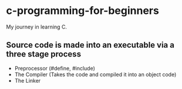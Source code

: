 # c-programming-for-beginners
My journey in learning C.

## Source code is made into an executable via a three stage process
  - Preprocessor (#define, #include)
  - The Compiler (Takes the code and compiled it into an object code)
  - The Linker